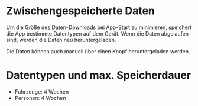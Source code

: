# Zwischengespeicherte Daten

Um die Größe des Daten-Downloads bei App-Start zu minimieren, speichert die App bestimmte Datentypen auf dem Gerät.
Wenn die Daten abgelaufen sind, werden die Daten neu heruntergeladen.

Die Daten können auch manuell über einen Knopf heruntergeladen werden.


# Datentypen und max. Speicherdauer

- Fahrzeuge: 4 Wochen
- Personen: 4 Wochen
